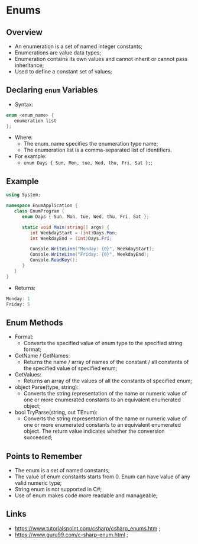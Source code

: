 # Enums

## Overview

- An enumeration is a set of named integer constants;
- Enumerations are value data types;
- Enumeration contains its own values and cannot inherit or cannot pass inheritance;
- Used to define a constant set of values;

## Declaring `enum` Variables

- Syntax:

```c#
enum <enum_name> {
   enumeration list
};
```

- Where:
  - The enum_name specifies the enumeration type name;
  - The enumeration list is a comma-separated list of identifiers.
- For example:
  - `enum Days { Sun, Mon, tue, Wed, thu, Fri, Sat };`;

## Example

```c#
using System;

namespace EnumApplication {
   class EnumProgram {
      enum Days { Sun, Mon, tue, Wed, thu, Fri, Sat };

      static void Main(string[] args) {
         int WeekdayStart = (int)Days.Mon;
         int WeekdayEnd = (int)Days.Fri;

         Console.WriteLine("Monday: {0}", WeekdayStart);
         Console.WriteLine("Friday: {0}", WeekdayEnd);
         Console.ReadKey();
      }
   }
}
```

- Returns:

```c#
Monday: 1
Friday: 5
```

## Enum Methods

- Format:
  - Converts the specified value of enum type to the specified string format;
- GetName / GetNames:
  - Returns the name / array of names of the constant / all constants of the specified value of specified enum;
- GetValues:
  - Returns an array of the values of all the constants of specified enum;
- object Parse(type, string):
  - Converts the string representation of the name or numeric value of one or more enumerated constants to an equivalent enumerated object;
- bool TryParse(string, out TEnum):
  - Converts the string representation of the name or numeric value of one or more enumerated constants to an equivalent enumerated object. The return value indicates whether the conversion succeeded;

## Points to Remember

- The enum is a set of named constants;
- The value of enum constants starts from 0. Enum can have value of any valid numeric type;
- String enum is not supported in C#;
- Use of enum makes code more readable and manageable;

## Links

- <https://www.tutorialspoint.com/csharp/csharp_enums.htm> ;
- <https://www.guru99.com/c-sharp-enum.html> ;
